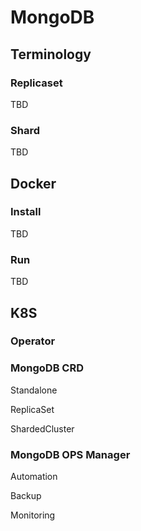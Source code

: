 # MongoDB

## Terminology

### Replicaset

TBD

### Shard

TBD

## Docker

### Install

TBD

### Run

TBD

## K8S

### Operator

### MongoDB CRD

Standalone

ReplicaSet

ShardedCluster

### MongoDB OPS Manager

Automation

Backup

Monitoring
